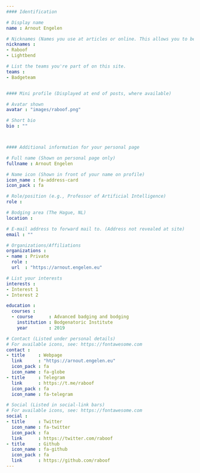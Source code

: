 ```yaml
---
#### Identification

# Display name
name : Arnout Engelen

# Nicknames (Names you use at articles or online. This allows you to be linked at articles.)
nicknames :
- Raboof
- Lightbend

# List the teams you're part of on this site.
teams :
- Badgeteam


#### Mini profile (Displayed at end of posts, where available)

# Avatar shown
avatar : "images/raboof.png"

# Short bio
bio : ""



#### Additional information for your personal page

# Full name (Shown on personal page only)
fullname : Arnout Engelen

# Name icon (Shown in front of your name on profile)
icon_name : fa-address-card
icon_pack : fa

# Role/position (e.g., Professor of Artificial Intelligence)
role :

# Bodging area (The Hague, NL)
location :

# E-mail address to forward mail to. (Address not revealed at site)
email : ""

# Organizations/Affiliations
organizations :
- name : Private
  role :
  url  : "https://arnout.engelen.eu"

# List your interests
interests :
- Interest 1
- Interest 2

education :
  courses :
  - course      : Advanced badging and bodging
    institution : Bodgenatoric Institute
    year        : 2019

# Contact (Listed under personal details)
# For available icons, see: https://fontawesome.com
contact :
- title     : Webpage
  link      : "https://arnout.engelen.eu"
  icon_pack : fa
  icon_name : fa-globe
- title     : Telegram
  link      : https://t.me/raboof
  icon_pack : fa
  icon_name : fa-telegram

# Social (Listed in social-link bars)
# For available icons, see: https://fontawesome.com
social :
- title     : Twitter
  icon_name : fa-twitter
  icon_pack : fa
  link      : https://twitter.com/raboof
- title     : Github
  icon_name : fa-github
  icon_pack : fa
  link      : https://github.com/raboof
---
```

